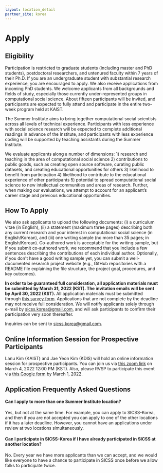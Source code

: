 ```yaml
---
layout: location_detail
partner_site: korea
---
```


# Apply

## Eligibility

Participation is restricted to graduate students (including master and PhD students), postdoctoral researchers, and untenured faculty within 7 years of their Ph.D. If you are an undergraduate student with substantial research experience, you are encouraged to apply. We also receive applications from incoming PhD students.  We welcome applicants from all backgrounds and fields of study, especially those currently under-represented groups in computational social science. About fifteen participants will be invited, and participants are expected to fully attend and participate in the entire two-week program held at KAIST.

The Summer Institute aims to bring together computational social scientists across all levels of technical experience. Participants with less experience with social science research will be expected to complete additional readings in advance of the Institute, and participants with less experience coding will be supported by teaching assistants during the Summer Institute.
 
We evaluate applicants along a number of dimensions: 1) research and teaching in the area of computational social science 2) contributions to public goods, such as creating open source software, curating public datasets, and creating educational opportunities for others 3) likelihood to benefit from participation 4) likelihood to contribute to the educational experience of other participants 5) potential to spread computational social science to new intellectual communities and areas of research. Further, when making our evaluations, we attempt to account for an applicant’s career stage and previous educational opportunities.

## How To Apply

We also ask applicants to upload the following documents: (i) a curriculum vitae (in English), (ii) a statement (maximum three pages) describing both any current research and your interest in computational social science (in English/Korean), and (iii) one writing sample (no more than 35 pages; in English/Korean). Co-authored work is acceptable for the writing sample, but if you submit co-authored work, we recommend that you include a few sentences describing the contributions of each individual author. Optionally, if you don't have a good writing sample yet, you can submit a well-documented research project website (e.g., GitHub repositories with a README file explaining the file structure, the project goal, procedures, and key outcomes).

**In order to be guaranteed full consideration, all application materials must be submitted by March 31, 2022 (KST). The invitation emails will be sent by April 30, 2022 (KST).** All application materials must be submitted through [this survey form](https://docs.google.com/forms/d/e/1FAIpQLSdE7LSH52TfTEDpk47SUL08TcUYib-fzC4a0lwleewgr3BOlw/viewform). Applications that are not complete by the deadline may not receive full consideration. We will notify applicants solely through e-mail by sicss.korea@gmail.com, and will ask participants to confirm their participation very soon thereafter.

Inquiries can be sent to sicss.korea@gmail.com.

## Online Information Session for Prospective Participants 

Lanu Kim (KAIST) and Jae Yeon Kim (KDIS) will hold an online information session for prospective participants. You can join us via [this zoom link](https://us02web.zoom.us/j/85809514390?pwd=VHpjSmRGSFAzM1hoVWxXTGZPNTBzdz09) on March 4, 2022 12:00 PM (KST). Also, please RVSP to participate this event via [this Google form](https://forms.gle/oggB7vJY8CCeTvkF8) by March 1, 2022.

## Application Frequently Asked Questions

#### Can I apply to more than one Summer Institute location?

Yes, but not at the same time. For example, you can apply to SICSS-Korea, and then if you are not accepted you can apply to one of the other locations if it has a later deadline. However, you cannot have an applications under review at two locations simultaneously.

#### Can I participate in SICSS-Korea if I have already participated in SICSS at another location?

No. Every year we have more applicants than we can accept, and we would like everyone to have a chance to participate in SICSS once before we allow folks to participate twice.
